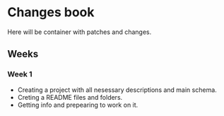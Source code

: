 # Changes book

Here will be container with patches and changes.

## Weeks

### Week 1

- Creating a project with all nesessary descriptions and main schema.
- Creting a README files and folders.
- Getting info and prepearing to work on it.